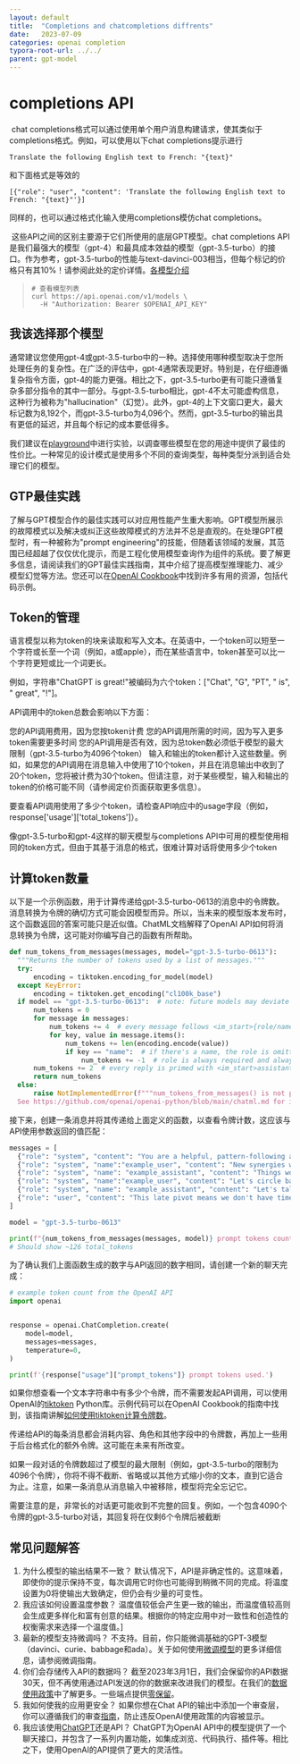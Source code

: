 ```yaml
---
layout: default
title:  "Completions and chatcompletions diffrents"
date:   2023-07-09
categories: openai completion
typora-root-url: ../../
parent: gpt-model
---
```


# completions API

​	chat completions格式可以通过使用单个用户消息构建请求，使其类似于completions格式。例如，可以使用以下chat completions提示进行

```
Translate the following English text to French: "{text}"
```

和下面格式是等效的

```
[{"role": "user", "content": 'Translate the following English text to French: "{text}"'}]
```

同样的，也可以通过格式化输入使用completions模仿chat completions。

​	这些API之间的区别主要源于它们所使用的底层GPT模型。chat completions API是我们最强大的模型（gpt-4）和最具成本效益的模型（gpt-3.5-turbo）的接口。作为参考，gpt-3.5-turbo的性能与text-davinci-003相当，但每个标记的价格只有其10%！请参阅此处的定价详情。[各模型介绍](https://platform.openai.com/docs/models)

> ```shell
> # 查看模型列表
> curl https://api.openai.com/v1/models \
>   -H "Authorization: Bearer $OPENAI_API_KEY"
> ```

## 我该选择那个模型

​	通常建议您使用gpt-4或gpt-3.5-turbo中的一种。选择使用哪种模型取决于您所处理任务的复杂性。在广泛的评估中，gpt-4通常表现更好。特别是，在仔细遵循复杂指令方面，gpt-4的能力更强。相比之下，gpt-3.5-turbo更有可能只遵循复杂多部分指令的其中一部分。与gpt-3.5-turbo相比，gpt-4不太可能虚构信息，这种行为被称为"hallucination"（幻觉）。此外，gpt-4的上下文窗口更大，最大标记数为8,192个，而gpt-3.5-turbo为4,096个。然而，gpt-3.5-turbo的输出具有更低的延迟，并且每个标记的成本要低得多。

我们建议在[playground](https://platform.openai.com/playground?mode=chat)中进行实验，以调查哪些模型在您的用途中提供了最佳的性价比。一种常见的设计模式是使用多个不同的查询类型，每种类型分派到适合处理它们的模型。

## GTP最佳实践

​	了解与GPT模型合作的最佳实践可以对应用性能产生重大影响。GPT模型所展示的故障模式以及解决或纠正这些故障模式的方法并不总是直观的。在处理GPT模型时，有一种被称为"prompt engineering"的技能，但随着该领域的发展，其范围已经超越了仅仅优化提示，而是工程化使用模型查询作为组件的系统。要了解更多信息，请阅读我们的GPT最佳实践指南，其中介绍了提高模型推理能力、减少模型幻觉等方法。您还可以在[OpenAI Cookbook](https://github.com/openai/openai-cookbook)中找到许多有用的资源，包括代码示例。

## Token的管理

​	语言模型以称为token的块来读取和写入文本。在英语中，一个token可以短至一个字符或长至一个词（例如，a或apple），而在某些语言中，token甚至可以比一个字符更短或比一个词更长。

例如，字符串"ChatGPT is great!"被编码为六个token：["Chat", "G", "PT", " is", " great", "!"]。

API调用中的token总数会影响以下方面：

您的API调用费用，因为您按token计费 您的API调用所需的时间，因为写入更多token需要更多时间 您的API调用是否有效，因为总token数必须低于模型的最大限制（gpt-3.5-turbo为4096个token） 输入和输出的token都计入这些数量。例如，如果您的API调用在消息输入中使用了10个token，并且在消息输出中收到了20个token，您将被计费为30个token。但请注意，对于某些模型，输入和输出的token的价格可能不同（请参阅定价页面获取更多信息）。

要查看API调用使用了多少个token，请检查API响应中的usage字段（例如，response\['usage'\]\['total_tokens'\]）。

像gpt-3.5-turbo和gpt-4这样的聊天模型与completions API中可用的模型使用相同的token方式，但由于其基于消息的格式，很难计算对话将使用多少个token

## 计算token数量

​	以下是一个示例函数，用于计算传递给gpt-3.5-turbo-0613的消息中的令牌数。 消息转换为令牌的确切方式可能会因模型而异。所以，当未来的模型版本发布时，这个函数返回的答案可能只是近似值。ChatML文档解释了OpenAI API如何将消息转换为令牌，这可能对你编写自己的函数有所帮助。

```python
def num_tokens_from_messages(messages, model="gpt-3.5-turbo-0613"):
  """Returns the number of tokens used by a list of messages."""
  try:
      encoding = tiktoken.encoding_for_model(model)
  except KeyError:
      encoding = tiktoken.get_encoding("cl100k_base")
  if model == "gpt-3.5-turbo-0613":  # note: future models may deviate from this
      num_tokens = 0
      for message in messages:
          num_tokens += 4  # every message follows <im_start>{role/name}\n{content}<im_end>\n
          for key, value in message.items():
              num_tokens += len(encoding.encode(value))
              if key == "name":  # if there's a name, the role is omitted
                  num_tokens += -1  # role is always required and always 1 token
      num_tokens += 2  # every reply is primed with <im_start>assistant
      return num_tokens
  else:
      raise NotImplementedError(f"""num_tokens_from_messages() is not presently implemented for model {model}.
  See https://github.com/openai/openai-python/blob/main/chatml.md for information on how messages are converted to tokens.""")
```

​	接下来，创建一条消息并将其传递给上面定义的函数，以查看令牌计数，这应该与API使用参数返回的值匹配：

```python
messages = [
  {"role": "system", "content": "You are a helpful, pattern-following assistant that translates corporate jargon into plain English."},
  {"role": "system", "name":"example_user", "content": "New synergies will help drive top-line growth."},
  {"role": "system", "name": "example_assistant", "content": "Things working well together will increase revenue."},
  {"role": "system", "name":"example_user", "content": "Let's circle back when we have more bandwidth to touch base on opportunities for increased leverage."},
  {"role": "system", "name": "example_assistant", "content": "Let's talk later when we're less busy about how to do better."},
  {"role": "user", "content": "This late pivot means we don't have time to boil the ocean for the client deliverable."},
]

model = "gpt-3.5-turbo-0613"

print(f"{num_tokens_from_messages(messages, model)} prompt tokens counted.")
# Should show ~126 total_tokens
```

​	为了确认我们上面函数生成的数字与API返回的数字相同，请创建一个新的聊天完成：

```python
# example token count from the OpenAI API
import openai


response = openai.ChatCompletion.create(
    model=model,
    messages=messages,
    temperature=0,
)

print(f'{response["usage"]["prompt_tokens"]} prompt tokens used.')
```

​	如果你想查看一个文本字符串中有多少个令牌，而不需要发起API调用，可以使用OpenAI的[tiktoken](https://github.com/openai/tiktoken) Python库。示例代码可以在OpenAI Cookbook的指南中找到，该指南讲解[如何使用tiktoken计算令牌数](https://github.com/openai/openai-cookbook/blob/main/examples/How_to_count_tokens_with_tiktoken.ipynb)。

传递给API的每条消息都会消耗内容、角色和其他字段中的令牌数，再加上一些用于后台格式化的额外令牌。这可能在未来有所改变。

如果一段对话的令牌数超过了模型的最大限制（例如，gpt-3.5-turbo的限制为4096个令牌），你将不得不截断、省略或以其他方式缩小你的文本，直到它适合为止。注意，如果一条消息从消息输入中被移除，模型将完全忘记它。

需要注意的是，非常长的对话更可能收到不完整的回复。例如，一个包含4090个令牌的gpt-3.5-turbo对话，其回复将在仅剩6个令牌后被截断

## 常见问题解答

1. 为什么模型的输出结果不一致？ 默认情况下，API是非确定性的。这意味着，即使你的提示保持不变，每次调用它时你也可能得到稍微不同的完成。将温度设置为0将使输出大致确定，但仍会有少量的可变性。
2. 我应该如何设置温度参数？ 温度值较低会产生更一致的输出，而温度值较高则会生成更多样化和富有创意的结果。根据你的特定应用中对一致性和创造性的权衡需求来选择一个温度值。]
3. 最新的模型支持微调吗？ 不支持。目前，你只能微调基础的GPT-3模型（davinci、curie、babbage和ada）。关于如何使用[微调模型](https://platform.openai.com/docs/guides/fine-tuning)的更多详细信息，请参阅微调指南。
4. 你们会存储传入API的数据吗？ 截至2023年3月1日，我们会保留你的API数据30天，但不再使用通过API发送的你的数据来改进我们的模型。在我们的[数据使用政策](https://openai.com/policies/usage-policies)中了解更多。一些端点提供[零保留](https://platform.openai.com/docs/models/default-usage-policies-by-endpoint)。
5. 我如何使我的应用更安全？ 如果你想在Chat API的输出中添加一个审查层，你可以遵循我们的审查[指南](https://platform.openai.com/docs/guides/moderation)，防止违反OpenAI使用政策的内容被显示。
6. 我应该使用[ChatGPT](https://chat.openai.com/)还是API？ ChatGPT为OpenAI API中的模型提供了一个聊天接口，并包含了一系列内置功能，如集成浏览、代码执行、插件等。相比之下，使用OpenAI的API提供了更大的灵活性。
